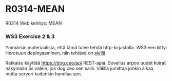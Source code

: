# R0314-MEAN
R0314 Web kehitys: MEAN
### WS3 Exercise 2 & 3
Ymmärsin materiaalista, että tämä tulee tehdä http-kirjastolla. WS3:een liittyi Herokuun deployaaminen, niin tehtävä on [siellä](https://morning-sands-90789.herokuapp.com/).

Ratkaisu käyttää https://dog.ceo/api REST-apia. Sovellus arpoo uudet koirat näkymään 5s välein, jos dog.ceo sen sallii. Välillä jumittaa jonkin aikaa, mutta serveri kuitenkin handlaa sen.
